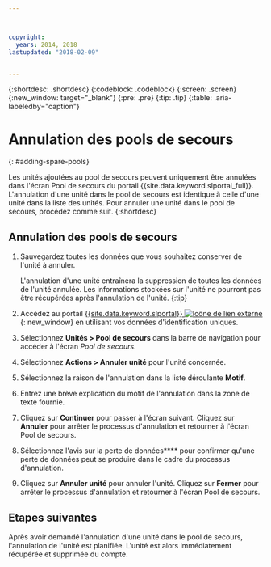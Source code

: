 ```yaml
---



copyright:
  years: 2014, 2018
lastupdated: "2018-02-09"


---
```


{:shortdesc: .shortdesc}
{:codeblock: .codeblock}
{:screen: .screen}
{:new_window: target="_blank"}
{:pre: .pre}
{:tip: .tip}
{:table: .aria-labeledby="caption"}


# Annulation des pools de secours 
{: #adding-spare-pools}

Les unités ajoutées au pool de secours peuvent uniquement être annulées dans l'écran Pool de secours du portail {{site.data.keyword.slportal_full}}. L'annulation d'une unité dans le pool de secours est identique à celle d'une unité dans la liste des unités. Pour annuler une unité dans le pool de secours, procédez comme suit.
{:shortdesc}

## Annulation des pools de secours

1. Sauvegardez toutes les données que vous souhaitez conserver de l'unité à annuler.

   L'annulation d'une unité entraînera la suppression de toutes les données de l'unité annulée. Les informations stockées sur l'unité ne pourront pas être récupérées après l'annulation de l'unité.
   {:tip}

2. Accédez au portail [{{site.data.keyword.slportal}} ![Icône de lien externe](../icons/launch-glyph.svg "Icône de lien externe")](https://control.softlayer.com/){: new_window} en utilisant vos données d'identification uniques.
3. Sélectionnez **Unités > Pool de secours** dans la barre de navigation pour accéder à l'écran *Pool de secours*.
4. Sélectionnez **Actions > Annuler unité** pour l'unité concernée.
5. Sélectionnez la raison de l'annulation dans la liste déroulante **Motif**.
6. Entrez une brève explication du motif de l'annulation dans la zone de texte fournie.
7. Cliquez sur **Continuer** pour passer à l'écran suivant. Cliquez sur **Annuler** pour arrêter le processus d'annulation et retourner à l'écran Pool de secours.
8. Sélectionnez l'avis sur la perte de données**** pour confirmer qu'une perte de données peut se produire dans le cadre du processus d'annulation.
9. Cliquez sur **Annuler unité** pour annuler l'unité. Cliquez sur **Fermer** pour arrêter le processus d'annulation et retourner à l'écran Pool de secours.

## Etapes suivantes
Après avoir demandé l'annulation d'une unité dans le pool de secours, l'annulation de l'unité est planifiée. L'unité est alors immédiatement récupérée et supprimée du compte.
